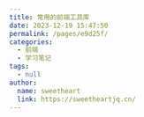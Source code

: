 ```yaml
---
title: 常用的前端工具库
date: 2023-12-19 15:47:50
permalink: /pages/e9d25f/
categories: 
  - 前端
  - 学习笔记
tags: 
  - null
author: 
  name: sweetheart
  link: https://sweetheartjq.cn/
---
```

